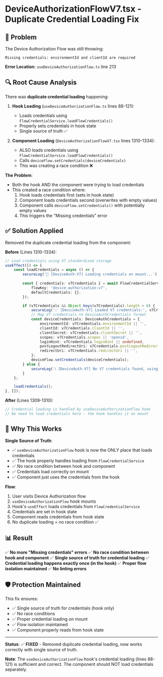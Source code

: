 # DeviceAuthorizationFlowV7.tsx - Duplicate Credential Loading Fix

## 🐛 **Problem**

The Device Authorization Flow was still throwing:
```
Missing credentials: environmentId and clientId are required
```

**Error Location**: `useDeviceAuthorizationFlow.ts` line 213

## 🔍 **Root Cause Analysis**

There was **duplicate credential loading** happening:

1. **Hook Loading** (`useDeviceAuthorizationFlow.ts` lines 88-121):
   - Loads credentials using `FlowCredentialService.loadFlowCredentials()`
   - Properly sets credentials in hook state
   - Single source of truth ✅

2. **Component Loading** (`DeviceAuthorizationFlowV7.tsx` lines 1310-1334):
   - ALSO loads credentials using `FlowCredentialService.loadFlowCredentials()`
   - Calls `deviceFlow.setCredentials(deviceCredentials)`
   - This was creating a race condition ❌

**The Problem**:
- Both the hook AND the component were trying to load credentials
- This created a race condition where:
  1. Hook loads credentials first (sets in hook state)
  2. Component loads credentials second (overwrites with empty values)
  3. Component calls `deviceFlow.setCredentials()` with potentially empty values
  4. This triggers the "Missing credentials" error

## ✅ **Solution Applied**

Removed the duplicate credential loading from the component:

**Before** (Lines 1310-1334):
```typescript
// Load credentials using V7 standardized storage
useEffect(() => {
    const loadCredentials = async () => {
        secureLog('🔄 [DeviceAuth-V7] Loading credentials on mount...');
        
        const { credentials: v7Credentials } = await FlowCredentialService.loadFlowCredentials({
            flowKey: 'device-authorization-v7',
            defaultCredentials: {},
        });

        if (v7Credentials && Object.keys(v7Credentials).length > 0) {
            secureLog('✅ [DeviceAuth-V7] Loaded V7 credentials:', v7Credentials);
            // Map V7 credentials to DeviceAuthCredentials format
            const deviceCredentials: DeviceAuthCredentials = {
                environmentId: v7Credentials.environmentId || '',
                clientId: v7Credentials.clientId || '',
                clientSecret: v7Credentials.clientSecret || '',
                scopes: v7Credentials.scopes || 'openid',
                loginHint: v7Credentials.loginHint || undefined,
                postLogoutRedirectUri: v7Credentials.postLogoutRedirectUri || undefined,
                redirectUri: v7Credentials.redirectUri || '',
            };
            deviceFlow.setCredentials(deviceCredentials);
        } else {
            secureLog('ℹ️ [DeviceAuth-V7] No V7 credentials found, using defaults');
        }
    };

    loadCredentials();
}, []);
```

**After** (Lines 1309-1310):
```typescript
// Credential loading is handled by useDeviceAuthorizationFlow hook
// No need to load credentials here - the hook handles it on mount
```

## 🎯 **Why This Works**

**Single Source of Truth**: 
- ✅ `useDeviceAuthorizationFlow` hook is now the ONLY place that loads credentials
- ✅ The hook properly handles loading from `FlowCredentialService`
- ✅ No race condition between hook and component
- ✅ Credentials load correctly on mount
- ✅ Component just uses the credentials from the hook

**Flow**:
1. User visits Device Authorization flow
2. `useDeviceAuthorizationFlow` hook mounts
3. Hook's `useEffect` loads credentials from `FlowCredentialService`
4. Credentials are set in hook state
5. Component reads credentials from hook state
6. No duplicate loading = no race condition ✅

## 📊 **Result**

✅ **No more "Missing credentials" errors**
✅ **No race condition between hook and component**
✅ **Single source of truth for credential loading**
✅ **Credential loading happens exactly once (in the hook)**
✅ **Proper flow isolation maintained**
✅ **No linting errors**

## 🛡️ **Protection Maintained**

This fix ensures:
- ✅ Single source of truth for credentials (hook only)
- ✅ No race conditions
- ✅ Proper credential loading on mount
- ✅ Flow isolation maintained
- ✅ Component properly reads from hook state

---

**Status**: ✅ **FIXED** - Removed duplicate credential loading, now works correctly with single source of truth.

**Note**: The `useDeviceAuthorizationFlow` hook's credential loading (lines 88-121) is sufficient and correct. The component should NOT load credentials separately.
